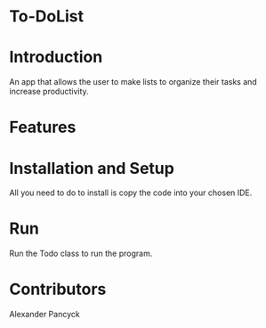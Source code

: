 # To-DoList
<h1> Introduction</h1>
An app that allows the user to make lists to organize their tasks and increase productivity.
<h1> Features</h1>
<u1>
</u1>
<h1> Installation and Setup</h1>
All you need to do to install is copy the code into your chosen IDE. 
<h1> Run</h1>
Run the Todo class to run the program.
<h1> Contributors</h1>
Alexander Pancyck
